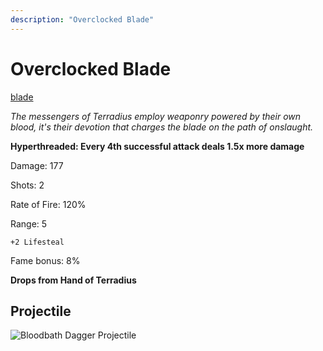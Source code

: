 ```yaml
---
description: "Overclocked Blade"
---
```


# Overclocked Blade

[blade](https://cdn.discordapp.com/attachments/1187552567295758487/1187797648535736410/Overclocked_Blade.png)

<i>The messengers of Terradius employ weaponry powered by their own blood, it's their devotion that charges the blade on the path of onslaught.</i>

**Hyperthreaded: Every 4th successful attack deals 1.5x more damage**

Damage: 177

Shots: 2

Rate of Fire: 120%

Range: 5

    +2 Lifesteal
    
Fame bonus: 8%

**Drops from Hand of Terradius** 

## Projectile 

![Bloodbath Dagger Projectile](https://cdn.discordapp.com/attachments/1160376179996496013/1170827650282049636/overclockedblade.gif)
